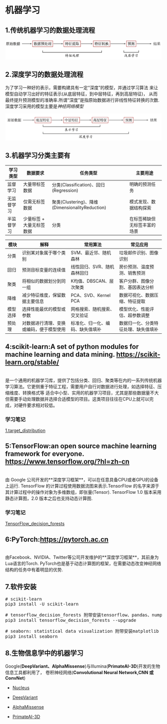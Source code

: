 # 机器学习

## 1.传统机器学习的数据处理流程

![tradition](./pic/tradition.png)

## 2.深度学习的数据处理流程

为了学习一种好的表示，需要构建具有一定“深度”的模型，并通过学习算法 来让模型自动学习出好的特征表示(从底层特征，到中层特征，再到高层特征)， 
从而最终提升预测模型的准确率.所谓“深度”是指原始数据进行非线性特征转换的次数.深度学习采用的模型主要是*神经网络模型*

![deep_learning](pic/deep_learning.png)

## 3.机器学习分类主要有

|学习类型| 	数据要求          | 	任务类型  |	主要用途|
|-------|----------------|--------|-|
|监督学习	| 大量带标签数据        | 	分类(Classification)、回归(Regression)	 |明确的预测任务|
|无监督学习	| 仅需无标签数据        | 	聚类(Clustering)、降维(DimensionalityReduction)|模式发现、数据结构探索|
|半监督学习	| 少量标签 + 大量无标签数据 | 	分类	   |在标签稀缺但无标签丰富的场景|

| 模块   |	解释	|常用算法	|常见应用|
|------|----------------|--------|-|
| 分类	  |识别某对象属于哪个类别|	SVM、最近邻、随机森林|	垃圾邮件识别、图像识别|
| 回归	  |预测目标变量的连续值|	线性回归、SVR、随机森林回归|	房价预测、温度预测、销售预测|
| 聚类	  |将相似的数据划分到同一组|	K均值、DBSCAN、层次聚类|	客户分群、图像分割、基因表达分析|
| 降维	  |减少特征维度，保留数据主要信息|	PCA、SVD、Kernel PCA|	数据可视化、数据压缩、特征提取|
| 模型选择 |	选择性能最优的模型或参数|	网格搜索、随机搜索、交叉验证|	模型优化、性能评估、超参数调整|
| 预处理  |	对数据进行清理、变换或编码，便于模型使用|	标准化、归一化、编码、缺失值填补|	数据归一化、分类特征处理、缺失值填补|


## 4:scikit-learn:A set of python modules for machine learning and data mining. https://scikit-learn.org/stable/
<br>
是一个通用的机器学习库，提供了包括分类、回归、聚类等在内的一系列传统机器学习算法。它更侧重于特征工程，需要用户自行对数据进行处理，如选择特征、压缩维度、转换格式等
适合中小型、实用的机器学习项目，尤其是那些数据量不大但需要手动处理数据并选择合适模型的项目。这类项目往往在CPU上就可以完成，对硬件要求相对较低。

### 学习笔记

[1.target_distribution](./demo_project/1.target_distribution.ipynb)

## 5:TensorFlow:an open source machine learning framework for everyone. https://www.tensorflow.org/?hl=zh-cn
<br>
由 Google 公司开发的**深度学习框架**，可以在任意具备CPU或者GPU的设备上运行.
TensorFlow 的计算过程使用数据流图来表示.TensorFlow 的名字来源于其计算过程中的操作对象为多维数组，即张量(Tensor).
TensorFlow 1.0 版本采用静态计算图，2.0 版本之后也支持动态计算图.

### 学习笔记
[TensorFlow_decision_forests](./demo_project/3.tensorflow_decision_forests.ipynb)

## 6:PyTorch:https://pytorch.ac.cn
<br>
由Facebook、NVIDIA、Twitter等公司开发维护的**深度学习框架**，其前身为Lua语言的Torch.
PyTorch也是基于动态计算图的框架，在需要动态改变神经网络结构的任务中有着明显的优势.

## 7.软件安装
<pre>
# scikit-learn
pip3 install -U scikit-learn

# tensorflow_decision_forests 附带安装tensorflow、pandas、numpy
pip3 install tensorflow_decision_forests --upgrade

# seaborn: statistical data visualization 附带安装matplotlib
pip3 install seaborn
</pre>

## 8.生物信息学中的机器学习

Google(**DeepVariant、AlphaMissense**)与Illumina(**PrimateAI-3D**)开发的生物信息工具都利用了，
卷积神经网络(**Convolutional Neural Network,CNN 或 ConvNet**)

- [Nucleus](./NGS/Nucleus/README.md)

- [DeepVariant](./NGS/DeepVariant/README.md)

- [AlphaMissense](./NGS/AlphaMissense/README.md)

- [PrimateAI-3D](./NGS/PrimateAI-3D/README.md)
